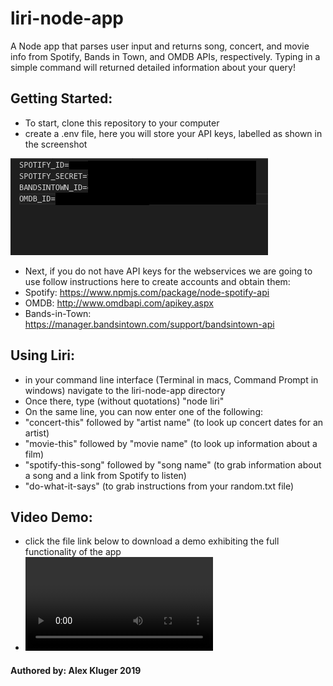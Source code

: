 # liri-node-app
A Node app that parses user input and returns song, concert, and movie info from Spotify, Bands in Town, and OMDB APIs, respectively.  Typing in a simple command will returned detailed information about your query!

## Getting Started:

* To start, clone this repository to your computer
* create a .env file, here you will store your API keys, labelled as shown in the screenshot

![env-screenshot](./env-screenshot.png?raw=true ".env file")

* Next, if you do not have API keys for the webservices we are going to use follow instructions here to create accounts and obtain them:
* Spotify: https://www.npmjs.com/package/node-spotify-api
* OMDB: http://www.omdbapi.com/apikey.aspx
* Bands-in-Town: https://manager.bandsintown.com/support/bandsintown-api


## Using Liri:

* in your command line interface (Terminal in macs, Command Prompt in windows) navigate to the liri-node-app directory
* Once there, type (without quotations) "node liri"
* On the same line, you can now enter one of the following:
* "concert-this" followed by "artist name" (to look up concert dates for an artist)
* "movie-this" followed by "movie name" (to look up information about a film)
* "spotify-this-song" followed by "song name" (to grab information about a song and a link from Spotify to listen)
* "do-what-it-says" (to grab instructions from your random.txt file)


## Video Demo:
* click the file link below to download a demo exhibiting the full functionality of the app
* ![liri-demo](./node-liri-demo.mov?)



#### Authored by: Alex Kluger 2019

